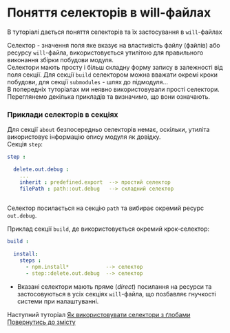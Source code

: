# Поняття селекторів в will-файлах

В туторіалі дається поняття селекторів та їх застосування в `will`-файлах

Селектор - значення поля яке вказує на властивість файлу (файлів) або ресурсу `will`-файла, використовується утилітою для правильного виконання збірки побудови модуля.  
Селектори мають просту і більш складну форму запису в залежності від поля секції. Для секції `build` селектором можна вважати окремі кроки побудови, для секції `submodules` - шлях до підмодуля...  
В попередніх туторіалах ми неявно використовували прості селектори. Переглянемо декілька прикладів та визначимо, що вони означають.   

### Приклади селекторів в секціях
Для секції `about` безпосередньо селекторів немає, оскільки, утиліта використовує інформацію опису модуля як довідку.  
Cекція `step`:

```yaml
step :

  delete.out.debug :
    ...
    inherit : predefined.export  --> простий селектор
    filePath : path::out.debug   --> складний селектор
    
```

Селектор посилається на секцію `path` та вибирає окремий ресурс `out.debug`.

Приклад секції `build`, де використовується окремий крок-селектор:

```yaml
build :

  install:
    steps :
      - npm.install*            --> селектор
      - step::delete.out.debug  --> селектор

```

- Вказані селектори мають пряме (_direct_) посилання на ресурси та застосовуються в усіх секціях `will`-файла, що позбавляє гнучкості системи при налаштуванні.

Наступний туторіал [Як використовувати селектори з ґлобами](HowToUseSelectorsWithGlob.md)  
[Повернутись до змісту](../README.md#tutorials)